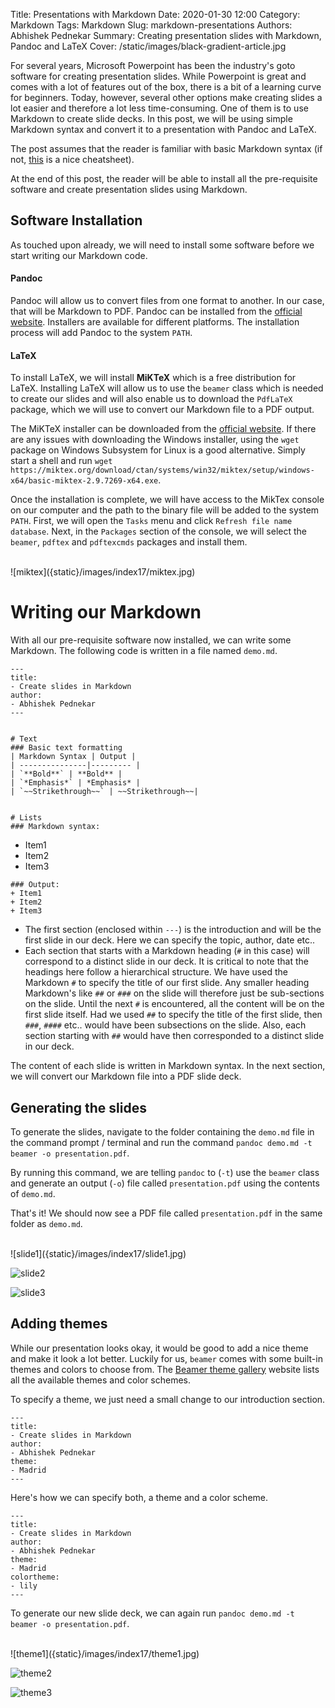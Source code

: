 Title: Presentations with Markdown
Date: 2020-01-30 12:00
Category: Markdown
Tags: Markdown
Slug: markdown-presentations
Authors: Abhishek Pednekar
Summary: Creating presentation slides with Markdown, Pandoc and LaTeX
Cover: /static/images/black-gradient-article.jpg


For several years, Microsoft Powerpoint has been the industry's goto software for creating presentation slides. While Powerpoint is great and comes with a lot of features out of the box, there is a bit of a learning curve for beginners. Today, however, several other options make creating slides a lot easier and therefore a lot less time-consuming. One of them is to use Markdown to create slide decks. In this post, we will be using simple Markdown syntax and convert it to a presentation with Pandoc and LaTeX.

The post assumes that the reader is familiar with basic Markdown syntax (if not, [this](https://github.com/adam-p/markdown-here/wiki/Markdown-Cheatsheet) is a nice cheatsheet).

At the end of this post, the reader will be able to install all the pre-requisite software and create presentation slides using Markdown.

## Software Installation
As touched upon already, we will need to install some software before we start writing our Markdown code.

#### Pandoc
Pandoc will allow us to convert files from one format to another. In our case, that will be Markdown to PDF. Pandoc can be installed from the [official website](https://pandoc.org/installing.html). Installers are available for different platforms. The installation process will add Pandoc to the system `PATH`. 

#### LaTeX
To install LaTeX, we will install **MiKTeX** which is a free distribution for LaTeX. Installing LaTeX will allow us to use the `beamer` class which is needed to create our slides and will also enable us to download the `PdfLaTeX` package, which we will use to convert our Markdown file to a PDF output.

The MiKTeX installer can be downloaded from the [official website](https://miktex.org/download). If there are any issues with downloading the Windows installer, using the `wget` package on Windows Subsystem for Linux is a good alternative. Simply start a shell and run `wget https://miktex.org/download/ctan/systems/win32/miktex/setup/windows-x64/basic-miktex-2.9.7269-x64.exe`.

Once the installation is complete, we will have access to the MikTex console on our computer and the path to the binary file will be added to the system `PATH`. First, we will open the `Tasks` menu and click `Refresh file name database`.  Next, in the `Packages` section of the console, we will select the `beamer`, `pdftex` and `pdftexcmds` packages and install them.

<br />
![miktex]({static}/images/index17/miktex.jpg)

# Writing our Markdown
With all our pre-requisite software now installed, we can write some Markdown. The following code is written in a file named `demo.md`.

```
---
title: 
- Create slides in Markdown
author:
- Abhishek Pednekar
---


# Text
### Basic text formatting
| Markdown Syntax | Output |
| ---------------|--------- |
| `**Bold**` | **Bold** |
| `*Emphasis*` | *Emphasis* |
| `~~Strikethrough~~` | ~~Strikethrough~~|


# Lists
### Markdown syntax:
```
+ Item1
+ Item2
+ Item3
```
### Output:
+ Item1
+ Item2
+ Item3
```

+ The first section (enclosed within `---`) is the introduction and will be the first slide in our deck. Here we can specify the topic, author, date etc..
+ Each section that starts with a Markdown heading (`#` in this case) will correspond to a distinct slide in our deck. It is critical to note that the headings here follow a hierarchical structure. We have used the Markdown `#` to specify the title of our first slide. Any smaller heading Markdown's like `##` or `###` on the slide will therefore just be sub-sections on the slide. Until the next `#` is encountered, all the content will be on the first slide itself. Had we used `##` to specify the title of the first slide, then `###`, `####` etc.. would have been subsections on the slide. Also, each section starting with `##` would have then corresponded to a distinct slide in our deck.

The content of each slide is written in Markdown syntax. In the next section, we will convert our Markdown file into a PDF slide deck.

## Generating the slides
To generate the slides, navigate to the folder containing the `demo.md` file in the command prompt / terminal and run the command `pandoc demo.md -t beamer -o presentation.pdf`. 

By running this command, we are telling `pandoc` to (`-t`) use the `beamer` class and generate an output (`-o`) file called `presentation.pdf` using the contents of `demo.md`.

That's it! We should now see a PDF file called `presentation.pdf` in the same folder as `demo.md`.

<br />
![slide1]({static}/images/index17/slide1.jpg)

![slide2]({static}/images/index17/slide2.jpg)

![slide3]({static}/images/index17/slide3.jpg)

## Adding themes
While our presentation looks okay, it would be good to add a nice theme and make it look a lot better. Luckily for us, `beamer` comes with some built-in themes and colors to choose from. The [Beamer theme gallery](http://deic.uab.es/~iblanes/beamer_gallery/) website lists all the available themes and color schemes.

To specify a theme, we just need a small change to our introduction section.

```
---
title: 
- Create slides in Markdown
author:
- Abhishek Pednekar
theme:
- Madrid
---
```

Here's how we can specify both, a theme and a color scheme.

```
---
title: 
- Create slides in Markdown
author:
- Abhishek Pednekar
theme:
- Madrid
colortheme:
- lily
---
```

To generate our new slide deck, we can again run `pandoc demo.md -t beamer -o presentation.pdf`.

<br />
![theme1]({static}/images/index17/theme1.jpg)

![theme2]({static}/images/index17/theme2.jpg)

![theme3]({static}/images/index17/theme3.jpg)